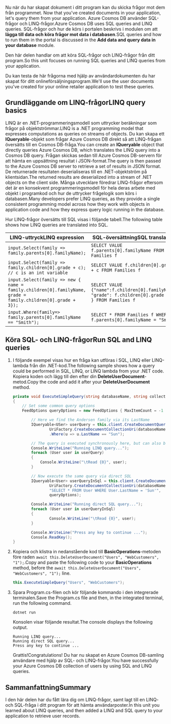 <span data-ttu-id="f1fed-101"><!--TODO: Explain how to do ExecuteNext (pages closer to SDK imp) vs ToList (continuation token)--> Nu när du har skapat dokument i ditt program kan du skicka frågor mot dem från programmet.</span><span class="sxs-lookup"><span data-stu-id="f1fed-101"><!--TODO: Explain how to do ExecuteNext (pages closer to SDK imp) vs ToList (continuation token)--> Now that you've created documents in your application, let's query them from your application.</span></span> <span data-ttu-id="f1fed-102">Azure Cosmos DB använder SQL-frågor och LINQ-frågor.</span><span class="sxs-lookup"><span data-stu-id="f1fed-102">Azure Cosmos DB uses SQL queries and LINQ queries.</span></span> <span data-ttu-id="f1fed-103">SQL-frågor och hur de körs i portalen beskrivs i modulen om att **lägga till data och köra frågor mot data i databasen**.</span><span class="sxs-lookup"><span data-stu-id="f1fed-103">SQL queries and how to run them in the portal is discussed in the **Add data and query data in your database** module.</span></span> 

<span data-ttu-id="f1fed-104">Den här delen handlar om att köra SQL-frågor och LINQ-frågor från ditt program.</span><span class="sxs-lookup"><span data-stu-id="f1fed-104">So this unit focuses on running SQL queries and LINQ queries from your application.</span></span>

<span data-ttu-id="f1fed-105">Du kan testa de här frågorna med hjälp av användardokumenten du har skapat för ditt onlineförsäljningsprogram.</span><span class="sxs-lookup"><span data-stu-id="f1fed-105">We'll use the user documents you've created for your online retailer application to test these queries.</span></span>

## <a name="linq-query-basics"></a><span data-ttu-id="f1fed-106">Grundläggande om LINQ-frågor</span><span class="sxs-lookup"><span data-stu-id="f1fed-106">LINQ query basics</span></span>

<span data-ttu-id="f1fed-107">LINQ är en .NET-programmeringsmodell som uttrycker beräkningar som frågor på objektströmmar.</span><span class="sxs-lookup"><span data-stu-id="f1fed-107">LINQ is a .NET programming model that expresses computations as queries on streams of objects.</span></span> <span data-ttu-id="f1fed-108">Du kan skapa ett **IQueryable**-objekt som frågar Azure Cosmos DB direkt så att LINQ-frågan översätts till en Cosmos DB-fråga.</span><span class="sxs-lookup"><span data-stu-id="f1fed-108">You can create an **IQueryable** object that directly queries Azure Cosmos DB, which translates the LINQ query into a Cosmos DB query.</span></span> <span data-ttu-id="f1fed-109">Frågan skickas sedan till Azure Cosmos DB-servern för att hämta en uppsättning resultat i JSON-format.</span><span class="sxs-lookup"><span data-stu-id="f1fed-109">The query is then passed to the Azure Cosmos DB server to retrieve a set of results in JSON format.</span></span> <span data-ttu-id="f1fed-110">De returnerade resultaten deserialiseras till en .NET-objektström på klientsidan.</span><span class="sxs-lookup"><span data-stu-id="f1fed-110">The returned results are deserialized into a stream of .NET objects on the client side.</span></span> <span data-ttu-id="f1fed-111">Många utvecklare föredrar LINQ-frågor eftersom det är en konsekvent programmeringsmodell för hela deras arbete med objekt i programkod och hur de uttrycker frågelogik som körs i databasen.</span><span class="sxs-lookup"><span data-stu-id="f1fed-111">Many developers prefer LINQ queries, as they provide a single consistent programming model across how they work with objects in application code and how they express query logic running in the database.</span></span>

<span data-ttu-id="f1fed-112">Hur LINQ-frågor översätts till SQL visas i följande tabell.</span><span class="sxs-lookup"><span data-stu-id="f1fed-112">The following table shows how LINQ queries are translated into SQL.</span></span>

| <span data-ttu-id="f1fed-113">LINQ-uttryck</span><span class="sxs-lookup"><span data-stu-id="f1fed-113">LINQ expression</span></span> | <span data-ttu-id="f1fed-114">SQL-översättning</span><span class="sxs-lookup"><span data-stu-id="f1fed-114">SQL translation</span></span> |
|---|---|
| `input.Select(family => family.parents[0].familyName);`| `SELECT VALUE f.parents[0].familyName FROM Families f` |
|`input.Select(family => family.children[0].grade + c); // c is an int variable` | `SELECT VALUE f.children[0].grade + c FROM Families f` |
|`input.Select(family => new { name = family.children[0].familyName, grade = family.children[0].grade + 3});`| `SELECT VALUE {"name":f.children[0].familyName, "grade": f.children[0].grade + 3 } FROM Families f`|
|`input.Where(family=> family.parents[0].familyName == "Smith");`|`SELECT * FROM Families f WHERE f.parents[0].familyName = "Smith"`|

## <a name="run-sql-and-linq-queries"></a><span data-ttu-id="f1fed-115">Köra SQL- och LINQ-frågor</span><span class="sxs-lookup"><span data-stu-id="f1fed-115">Run SQL and LINQ queries</span></span>

1. <span data-ttu-id="f1fed-116">I följande exempel visas hur en fråga kan utföras i SQL, LINQ eller LINQ-lambda från din .NET-kod.</span><span class="sxs-lookup"><span data-stu-id="f1fed-116">The following sample shows how a query could be performed in SQL, LINQ, or LINQ lambda from your .NET code.</span></span> <span data-ttu-id="f1fed-117">Kopiera koden och lägg till den efter din **DeleteUserDocument**-metod.</span><span class="sxs-lookup"><span data-stu-id="f1fed-117">Copy the code and add it after your **DeleteUserDocument** method.</span></span>

    ```csharp
    private void ExecuteSimpleQuery(string databaseName, string collectionName)
    {
        // Set some common query options
        FeedOptions queryOptions = new FeedOptions { MaxItemCount = -1 };
    
            // Here we find the Andersen family via its LastName
            IQueryable<USer> userQuery = this.client.CreateDocumentQuery<Family>(
                    UriFactory.CreateDocumentCollectionUri(databaseName, collectionName), queryOptions)
                    .Where(u => u.LastName == "Sun");
    
            // The query is executed synchronously here, but can also be executed asynchronously via the IDocumentQuery<T> interface
            Console.WriteLine("Running LINQ query...");
            foreach (User user in userQuery)
            {
                Console.WriteLine("\tRead {0}", user);
            }
    
            // Now execute the same query via direct SQL
            IQueryable<User> userQueryInSql = this.client.CreateDocumentQuery<User>(
                    UriFactory.CreateDocumentCollectionUri(databaseName, collectionName),
                    "SELECT * FROM User WHERE User.LastName = 'Sun'",
                    queryOptions);
    
            Console.WriteLine("Running direct SQL query...");
            foreach (User user in userQueryInSql)
            {
                    Console.WriteLine("\tRead {0}", user);
            }
    
            Console.WriteLine("Press any key to continue ...");
            Console.ReadKey();
    }
    ```

2. <span data-ttu-id="f1fed-118">Kopiera och klistra in nedanstående kod till **BasicOperations**-metoden före raden `await this.DeleteUserDocument("Users", "WebCustomers", "1");`.</span><span class="sxs-lookup"><span data-stu-id="f1fed-118">Copy and paste the following code to your **BasicOperations** method, before the `await this.DeleteUserDocument("Users", "WebCustomers", "1");` line.</span></span>

    ```csharp
    this.ExecuteSimpleQuery("Users", "WebCustomers");
    ```

3. <span data-ttu-id="f1fed-119">Spara Program.cs-filen och kör följande kommando i den integrerade terminalen.</span><span class="sxs-lookup"><span data-stu-id="f1fed-119">Save the Program.cs file and then, in the integrated terminal, run the following command.</span></span>
    
    ```
    dotnet run
    ```

    <span data-ttu-id="f1fed-120">Konsolen visar följande resultat.</span><span class="sxs-lookup"><span data-stu-id="f1fed-120">The console displays the following output.</span></span>

    ```
    Running LINQ query...
    Running direct SQL query...
    Press any key to continue ...
    ```

    <span data-ttu-id="f1fed-121">Grattis!</span><span class="sxs-lookup"><span data-stu-id="f1fed-121">Congratulations!</span></span> <span data-ttu-id="f1fed-122">Du har nu skapat en Azure Cosmos DB-samling användare med hjälp av SQL- och LINQ-frågor.</span><span class="sxs-lookup"><span data-stu-id="f1fed-122">You have successfully your Azure Cosmos DB collection of users by using SQL and LINQ queries.</span></span>

## <a name="summary"></a><span data-ttu-id="f1fed-123">Sammanfattning</span><span class="sxs-lookup"><span data-stu-id="f1fed-123">Summary</span></span>

<span data-ttu-id="f1fed-124">I den här delen har du fått lära dig om LINQ-frågor, samt lagt till en LINQ- och SQL-fråga i ditt program för att hämta användarposter.</span><span class="sxs-lookup"><span data-stu-id="f1fed-124">In this unit you learned about LINQ queries, and then added a LINQ and SQL query to your application to retrieve user records.</span></span>
